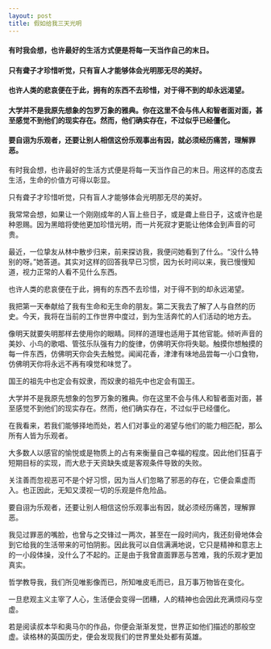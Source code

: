```yaml
---
layout: post
title: 假如给我三天光明
---
```

#### 有时我会想，也许最好的生活方式便是将每一天当作自己的末日。
#### 只有聋子才珍惜听觉，只有盲人才能够体会光明那无尽的美好。
#### 也许人类的悲哀便在于此，拥有的东西不去珍惜，对于得不到的却永远渴望。
#### 大学并不是我原先想象的包罗万象的雅典。你在这里不会与伟人和智者面对面，甚至感觉不到他们的现实存在。然而，他们确实存在，不过似乎已经僵化。
#### 要自诩为乐观者，还要让别人相信这份乐观事出有因，就必须经历痛苦，理解罪恶。
<!-- more -->
有时我会想，也许最好的生活方式便是将每一天当作自己的末日。用这样的态度去生活，生命的价值方可得以彰显。

只有聋子才珍惜听觉，只有盲人才能够体会光明那无尽的美好。

我常常会想，如果让一个刚刚成年的人盲上些日子，或是聋上些日子，这或许也是种恩赐。因为黑暗将使他更加珍惜光明，而一片死寂才更能让他体会到声音的可贵。

最近，一位挚友从林中散步归来，前来探访我，我便问她看到了什么。“没什么特别的呀。”她答道。其实对这样的回答我早已习惯，因为长时间以来，我已慢慢知道，视力正常的人看不见什么东西。

也许人类的悲哀便在于此，拥有的东西不去珍惜，对于得不到的却永远渴望。

我把第一天奉献给了我有生命和无生命的朋友。第二天我去了解了人与自然的历史。今天，我将在当前的工作世界中度过，到为生活奔忙的人们活动的地方去。

像明天就要失明那样去使用你的眼睛。同样的道理也适用于其他官能。倾听声音的美妙、小鸟的歌唱、管弦乐队强有力的旋律，仿佛明天你将失聪。触摸你想触摸的每一件东西，仿佛明天你会失去触觉。闻闻花香，津津有味地品尝每一小口食物，仿佛明天你将永远不再有嗅觉和味觉了。

国王的祖先中也定会有奴隶，而奴隶的祖先中也定会有国王。

大学并不是我原先想象的包罗万象的雅典。你在这里不会与伟人和智者面对面，甚至感觉不到他们的现实存在。然而，他们确实存在，不过似乎已经僵化。

在我看来，若我们能够择地而处，若人们对事业的渴望与他们的能力相匹配，那么所有人皆为乐观者。

大多数人以感官的愉悦或是物质上的占有来衡量自己幸福的程度。因此他们狂喜于短期目标的实现，而大悲于天资缺失或是客观条件导致的失败。

关注善而忽视恶可不是个好习惯，因为当人们忽略了邪恶的存在，它便会乘虚而入。也正因此，无知又漠视一切的乐观是件危险品。

要自诩为乐观者，还要让别人相信这份乐观事出有因，就必须经历痛苦，理解罪恶。

我见过罪恶的嘴脸，也曾与之交锋过一两次，甚至在一段时间内，我还刻骨地体会到它给我的生活带来的可怕阴影。因此我可以自信满满地说，它只是精神和意志上的一小段体操，没什么了不起的。正是由于我曾直面罪恶与苦难，我的乐观才更加真实。

哲学教导我，我们所见唯影像而已，所知唯皮毛而已，且万事万物皆在变化。

一旦悲观主义主宰了人心，生活便会变得一团糟，人的精神也会因此充满烦闷与空虚。

若是阅读叔本华和奥马尔的作品，你便会渐渐发觉，世界正如他们描述的那般空虚。读格林的英国历史，便会发现我们的世界里处处都有英雄。
